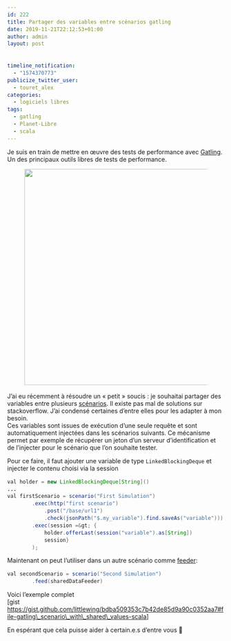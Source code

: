 ```yaml
---
id: 222
title: Partager des variables entre scénarios gatling
date: 2019-11-21T22:12:53+01:00
author: admin
layout: post


timeline_notification:
  - "1574370773"
publicize_twitter_user:
  - touret_alex
categories:
  - logiciels libres
tags:
  - gatling
  - Planet-Libre
  - scala
---
```

Je suis en train de mettre en œuvre des tests de performance avec [Gatling](https://gatling.io/). Un des principaux outils libres de tests de performance.<figure class="wp-block-image size-large">

<img loading="lazy" width="800" height="500" src="/assets/img/posts/2019/11/gatling-new-design.png?w=612" alt="" class="wp-image-236" srcset="/assets/img/posts/2019/11/gatling-new-design.png 800w, /assets/img/posts/2019/11/gatling-new-design-300x188.png 300w, /assets/img/posts/2019/11/gatling-new-design-768x480.png 768w" sizes="(max-width: 800px) 100vw, 800px" /> </figure> 

J&rsquo;ai eu récemment à résoudre un « petit » soucis : je souhaitai partager des variables entre plusieurs [scénarios](https://gatling.io/docs/2.2/general/scenario). Il existe pas mal de solutions sur stackoverflow. J&rsquo;ai condensé certaines d&rsquo;entre elles pour les adapter à mon besoin.  
Ces variables sont issues de exécution d&rsquo;une seule requête et sont automatiquement injectées dans les scénarios suivants. Ce mécanisme permet par exemple de récupérer un jeton d&rsquo;un serveur d&rsquo;identification et de l&rsquo;injecter pour le scénario que l&rsquo;on souhaite tester.

Pour ce faire, il faut ajouter une variable de type `LinkedBlockingDeque` et injecter le contenu choisi via la session

```java
val holder = new LinkedBlockingDeque[String]() 
...
val firstScenario = scenario("First Simulation")
		.exec(http("first scenario")
			.post("/base/url1")
			.check(jsonPath("$.my_variable").find.saveAs("variable")))
		.exec(session =&gt; {
            holder.offerLast(session("variable").as[String])
            session}       
        );

```


Maintenant on peut l&rsquo;utiliser dans un autre scénario comme [feeder](https://gatling.io/docs/2.2/session/feeder/):

```java
val secondScenario = scenario("Second Simulation")
		.feed(sharedDataFeeder)
```


Voici l&rsquo;exemple complet  
[gist https://gist.github.com/littlewing/bdba509353c7b42de85d9a90c0352aa7#file-gatling\_scenario\_with\_shared\_values-scala]  
  
En espérant que cela puisse aider à certain.e.s d&rsquo;entre vous 🙂